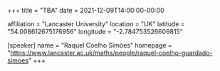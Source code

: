 +++
title = "TBA"
date = 2021-12-09T14:00:00-00:00

affiliation = "Lancaster University"
location = "UK"
latitude = "54.008612675176956"
longitude = "-2.784753526609815"

[speaker]
  name = "Raquel Coelho Simões"
  homepage = "https://www.lancaster.ac.uk/maths/people/raquel-coelho-guardado-simoes"
+++
